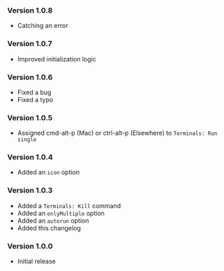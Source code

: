 ### Version 1.0.8
- Catching an error

### Version 1.0.7
- Improved initialization logic

### Version 1.0.6
- Fixed a bug
- Fixed a typo

### Version 1.0.5
- Assigned cmd-alt-p (Mac) or ctrl-alt-p (Elsewhere) to `Terminals: Run single`

### Version 1.0.4
- Added an `icon` option

### Version 1.0.3
- Added a `Terminals: Kill` command
- Added an `onlyMultiple` option
- Added an `autorun` option
- Added this changelog

### Version 1.0.0
- Initial release
